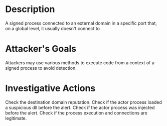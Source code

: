 # Description
A signed process connected to an external domain in a specific port that, on a global level, it usually doesn't connect to
# Attacker's Goals
Attackers may use various methods to execute code from a context of a signed process to avoid detection.
# Investigative Actions
Check the destination domain reputation.
Check if the actor process loaded a suspicious dll before the alert.
Check if the actor process was injected before the alert.
Check if the process execution and connections are legitimate.
